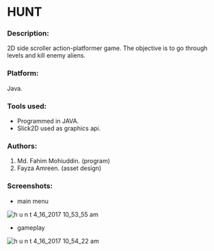 # HUNT

### Description:
2D side scroller action-platformer game. The objective is to go through levels and kill enemy aliens.

### Platform:
Java.

### Tools used:
* Programmed in JAVA.
* Slick2D used as graphics api.

### Authors:
1. Md. Fahim Mohiuddin. (program) 
2. Fayza Amreen. (asset design)

### Screenshots:

* main menu

![h u n t 4_16_2017 10_53_55 am](https://cloud.githubusercontent.com/assets/6927836/25068901/2f7dd142-2293-11e7-9e41-e0ba1ab85504.png)

* gameplay

![h u n t 4_16_2017 10_54_22 am](https://cloud.githubusercontent.com/assets/6927836/25068912/86918866-2293-11e7-9b86-f85a6dec5cf4.png)


